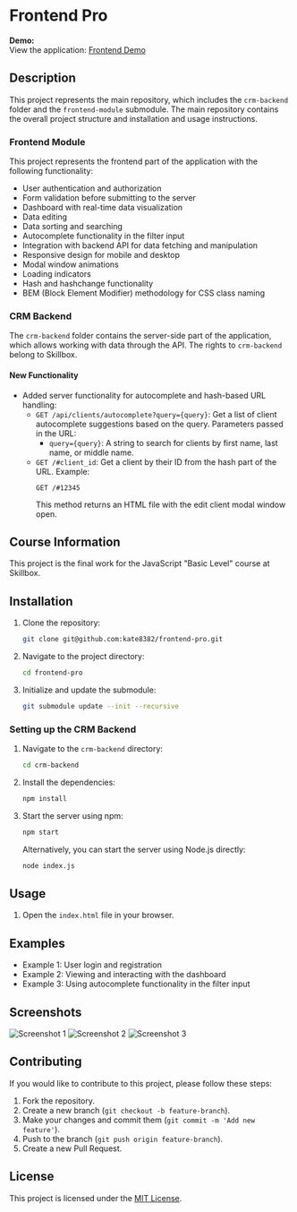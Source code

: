 # Frontend Pro

**Demo:**  
View the application: [Frontend Demo](https://kate8382.github.io/frontend-module/)

## Description

This project represents the main repository, which includes the `crm-backend` folder and the `frontend-module` submodule. The main repository contains the overall project structure and installation and usage instructions.

### Frontend Module

This project represents the frontend part of the application with the following functionality:
- User authentication and authorization
- Form validation before submitting to the server
- Dashboard with real-time data visualization
- Data editing
- Data sorting and searching
- Autocomplete functionality in the filter input
- Integration with backend API for data fetching and manipulation
- Responsive design for mobile and desktop
- Modal window animations
- Loading indicators
- Hash and hashchange functionality
- BEM (Block Element Modifier) methodology for CSS class naming

### CRM Backend

The `crm-backend` folder contains the server-side part of the application, which allows working with data through the API. The rights to `crm-backend` belong to Skillbox.

#### New Functionality

- Added server functionality for autocomplete and hash-based URL handling:
  - `GET /api/clients/autocomplete?query={query}`: Get a list of client autocomplete suggestions based on the query. Parameters passed in the URL:
    * `query={query}`: A string to search for clients by first name, last name, or middle name.
  - `GET /#client_id`: Get a client by their ID from the hash part of the URL. Example:
    ```plaintext
    GET /#12345
    ```
    This method returns an HTML file with the edit client modal window open.

## Course Information

This project is the final work for the JavaScript "Basic Level" course at Skillbox.

## Installation

1. Clone the repository:
   ```sh
   git clone git@github.com:kate8382/frontend-pro.git
   ```

2. Navigate to the project directory:
   ```sh
   cd frontend-pro
   ```

3. Initialize and update the submodule:
   ```sh
   git submodule update --init --recursive
   ```

### Setting up the CRM Backend

1. Navigate to the `crm-backend` directory:
   ```sh
   cd crm-backend
   ```

2. Install the dependencies:
   ```sh
   npm install
   ```

3. Start the server using npm:
   ```sh
   npm start
   ```

   Alternatively, you can start the server using Node.js directly:
   ```sh
   node index.js
   ```

## Usage

1. Open the `index.html` file in your browser.

## Examples

- Example 1: User login and registration
- Example 2: Viewing and interacting with the dashboard
- Example 3: Using autocomplete functionality in the filter input

## Screenshots

![Screenshot 1](screenshots/image1.png) 
![Screenshot 2](screenshots/image2.png)
![Screenshot 3](screenshots/image3.png)

## Contributing

If you would like to contribute to this project, please follow these steps:
1. Fork the repository.
2. Create a new branch (`git checkout -b feature-branch`).
3. Make your changes and commit them (`git commit -m 'Add new feature'`).
4. Push to the branch (`git push origin feature-branch`).
5. Create a new Pull Request.

## License

This project is licensed under the [MIT License](LICENSE).